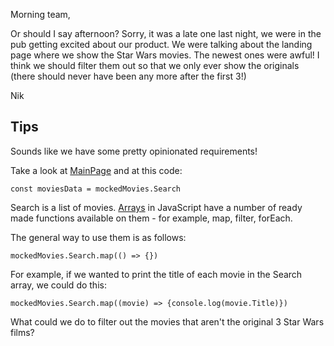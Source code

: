 Morning team,

Or should I say afternoon? Sorry, it was a late one last night, we were in the pub getting excited about our product.
We were talking about the landing page where we show the Star Wars movies. The newest ones were awful! I think
we should filter them out so that we only ever show the originals (there should never have been any more after the first 3!)

Nik

## Tips

Sounds like we have some pretty opinionated requirements!

Take a look at [MainPage](../src/pages/MainPage.jsx) and at this code:

`const moviesData = mockedMovies.Search`

Search is a list of movies. [Arrays](https://developer.mozilla.org/en-US/docs/Web/JavaScript/Reference/Global_Objects/Array) in JavaScript have a number of ready made functions available on them - for example,
map, filter, forEach.

The general way to use them is as follows:

`mockedMovies.Search.map(() => {})`

For example, if we wanted to print the title of each movie in the Search array, we could do this:

`mockedMovies.Search.map((movie) => {console.log(movie.Title)})`

What could we do to filter out the movies that aren't the original 3 Star Wars films?
